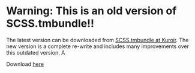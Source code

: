 # Warning: This is an old version of SCSS.tmbundle!!
The latest version can be downloaded from [SCSS.tmbundle at Kuroir](http://github.com/kuroir/SCSS.tmbundle). The new version is a complete re-write and includes many improvements over this outdated version. A

Download [here](http://github.com/kuroir/SCSS.tmbundle)